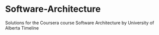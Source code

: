 # Software-Architecture
Solutions for the Coursera course Software Architecture by University of Alberta Timeline
